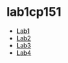 # lab1cp151

- [Lab1](https://ellelyly300.github.io/lab1cp151/)
- [Lab2](https://ellelyly300.github.io/lab1cp151/video.html)
- [Lab3](https://ellelyly300.github.io/lab1cp151/lab3/index.html)
- [Lab4](https://ellelyly300.github.io/lab1cp151/lab4/index.html)
